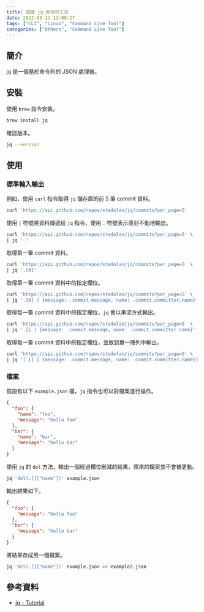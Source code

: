 ```yaml
---
title: 認識 jq 命令列工具
date: 2022-03-11 13:08:27
tags: ["CLI", "Linux", "Command Line Tool"]
categories: ["Others", "Command Line Tool"]
---
```


## 簡介

jq 是一個基於命令列的 JSON 處理器。

## 安裝

使用 `brew` 指令安裝。

```bash
brew install jq
```

確認版本。

```bash
jq --version
```

## 使用

### 標準輸入輸出

例如，使用 `curl` 指令取得 `jq` 儲存庫的前 5 筆 commit 資料。

```bash
curl 'https://api.github.com/repos/stedolan/jq/commits?per_page=5'
```

使用 `|` 符號將資料傳遞給 `jq` 指令，使用 `.` 符號表示原封不動地輸出。

```bash
curl 'https://api.github.com/repos/stedolan/jq/commits?per_page=5' \
| jq '.'
```

取得第一筆 commit 資料。

```bash
curl 'https://api.github.com/repos/stedolan/jq/commits?per_page=5' \
| jq '.[0]'
```

取得第一筆 commit 資料中的指定欄位。

```bash
curl 'https://api.github.com/repos/stedolan/jq/commits?per_page=5' \
| jq '.[0] | {message: .commit.message, name: .commit.committer.name}'
```

取得每一筆 commit 資料中的指定欄位，`jq` 會以串流方式輸出。

```bash
curl 'https://api.github.com/repos/stedolan/jq/commits?per_page=5' \
| jq '.[] | {message: .commit.message, name: .commit.committer.name}'
```

取得每一筆 commit 資料中的指定欄位，並放到單一陣列中輸出。

```bash
curl 'https://api.github.com/repos/stedolan/jq/commits?per_page=5' \
| jq '[.[] | {message: .commit.message, name: .commit.committer.name}]'
```

### 檔案

假設有以下 `example.json` 檔，`jq` 指令也可以對檔案進行操作。

```json
{
  "foo": {
    "name": "foo",
    "message": "hello foo"
  },
  "bar": {
    "name": "bar",
    "message": "hello bar"
  }
}
```

使用 `jq` 的 `del` 方法，輸出一個經過欄位刪減的結果，原來的檔案並不會被更動。

```bash
jq 'del(.[]["name"])' example.json
```

輸出結果如下。

```json
{
  "foo": {
    "message": "hello foo"
  },
  "bar": {
    "message": "hello bar"
  }
}
```

將結果存成另一個檔案。

```bash
jq 'del(.[]["name"])' example.json >> example2.json
```

## 參考資料

- [jq - Tutorial](https://stedolan.github.io/jq/tutorial/)
